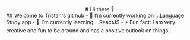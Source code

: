 <center># Hi there 👋</center>
## Welcome to Tristan's git hub
- 🔭 I’m currently working on ...Language Study app
- 🌱 I’m currently learning ...ReactJS
- ⚡ Fun fact: I am very creative and fun to be around and has a positive outlook on things

<!--
**Tristan-Thompson876/Tristan-Thompson876** is a ✨ _special_ ✨ repository because its `README.md` (this file) appears on your GitHub profile.

Here are some ideas to get you started:

- 🔭 I’m currently working on ...
- 🌱 I’m currently learning ...
- 👯 I’m looking to collaborate on ...
- 🤔 I’m looking for help with ...
- 💬 Ask me about ...
- 📫 How to reach me: ...
- 😄 Pronouns: ...
- ⚡ Fun fact: ...
-->
